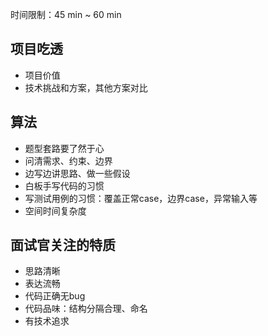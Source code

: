 
时间限制：45 min ~ 60 min

## 项目吃透
- 项目价值
- 技术挑战和方案，其他方案对比

## 算法
- 题型套路要了然于心
- 问清需求、约束、边界
- 边写边讲思路、做一些假设
- 白板手写代码的习惯
- 写测试用例的习惯：覆盖正常case，边界case，异常输入等
- 空间时间复杂度

## 面试官关注的特质
- 思路清晰
- 表达流畅
- 代码正确无bug
- 代码品味：结构分隔合理、命名
- 有技术追求

